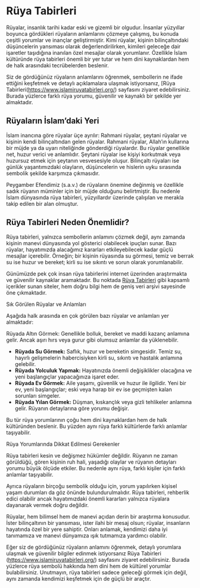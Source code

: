 # Rüya Tabirleri

Rüyalar, insanlık tarihi kadar eski ve gizemli bir olgudur. İnsanlar yüzyıllar boyunca gördükleri rüyaların anlamlarını çözmeye çalışmış, bu konuda çeşitli yorumlar ve inançlar geliştirmiştir. Kimi rüyalar, kişinin bilinçaltındaki düşüncelerin yansıması olarak değerlendirilirken, kimileri geleceğe dair işaretler taşıdığına inanılan özel mesajlar olarak yorumlanır. Özellikle İslam kültüründe rüya tabirleri önemli bir yer tutar ve hem dini kaynaklardan hem de halk arasındaki tecrübelerden beslenir. 

Siz de gördüğünüz rüyaların anlamlarını öğrenmek, sembollerin ne ifade ettiğini keşfetmek ve detaylı açıklamalara ulaşmak istiyorsanız, [Rüya Tabirleri(https://www.islamiruyatabirleri.org/) sayfasını ziyaret edebilirsiniz. Burada yüzlerce farklı rüya yorumu, güvenilir ve kaynaklı bir şekilde yer almaktadır.

## Rüyaların İslam’daki Yeri

İslam inancına göre rüyalar üçe ayrılır: Rahmani rüyalar, şeytani rüyalar ve kişinin kendi bilinçaltından gelen rüyalar. Rahmani rüyalar, Allah’ın kullarına bir müjde ya da uyarı niteliğinde gönderdiği rüyalardır. Bu rüyalar genellikle net, huzur verici ve anlamlıdır. Şeytani rüyalar ise kişiyi korkutmak veya huzursuz etmek için şeytanın vesvesesiyle oluşur. Bilinçaltı rüyaları ise günlük yaşantımızdaki olayların, düşüncelerin ve hislerin uyku sırasında sembolik şekilde karşımıza çıkmasıdır.

Peygamber Efendimiz (s.a.v.) de rüyaların önemine değinmiş ve özellikle sadık rüyanın müminler için bir müjde olduğunu belirtmiştir. Bu nedenle İslam dünyasında rüya tabirleri, yüzyıllardır üzerinde çalışılan ve merakla takip edilen bir alan olmuştur.

## Rüya Tabirleri Neden Önemlidir?

Rüya tabirleri, yalnızca sembollerin anlamını çözmek değil, aynı zamanda kişinin manevi dünyasında yol gösterici olabilecek ipuçları sunar. Bazı rüyalar, hayatımızda alacağımız kararları etkileyebilecek kadar güçlü mesajlar içerebilir. Örneğin; bir kişinin rüyasında su görmesi, temiz ve berrak su ise huzur ve bereket; kirli su ise sıkıntı ve sorun olarak yorumlanabilir. 

Günümüzde pek çok insan rüya tabirlerini internet üzerinden araştırmakta ve güvenilir kaynaklar aramaktadır. Bu noktada [Rüya Tabirleri](https://www.islamiruyatabirleri.org/) gibi kapsamlı içerikler sunan siteler, hem doğru bilgi hem de geniş veri arşivi sayesinde öne çıkmaktadır.

Sık Görülen Rüyalar ve Anlamları

Aşağıda halk arasında en çok görülen bazı rüyalar ve anlamları yer almaktadır:

Rüyada Altın Görmek: Genellikle bolluk, bereket ve maddi kazanç anlamına gelir. Ancak aşırı hırs veya gurur gibi olumsuz anlamlar da yüklenebilir.  
- **Rüyada Su Görmek:** Saflık, huzur ve bereketin simgesidir. Temiz su, hayırlı gelişmelerin habercisiyken kirli su, sıkıntı ve hastalık anlamına gelebilir.  
- **Rüyada Yolculuk Yapmak:** Hayatınızda önemli değişiklikler olacağına ve yeni başlangıçlar yapacağınıza işaret eder.  
- **Rüyada Ev Görmek:** Aile yaşamı, güvenlik ve huzur ile ilgilidir. Yeni bir ev, yeni başlangıçlar; eski veya harap bir ev ise geçmişten kalan sorunları simgeler.  
- **Rüyada Yılan Görmek:** Düşman, kıskançlık veya gizli tehlikeler anlamına gelir. Rüyanın detaylarına göre yorumu değişir.  

Bu tür rüya yorumlarının çoğu hem dini kaynaklardan hem de halk kültüründen beslenir. Bu yüzden aynı rüya farklı kültürlerde farklı anlamlar taşıyabilir.

Rüya Yorumlarında Dikkat Edilmesi Gerekenler

Rüya tabirleri kesin ve değişmez hükümler değildir. Rüyanın ne zaman görüldüğü, gören kişinin ruh hali, yaşadığı olaylar ve rüyanın detayları yorumu büyük ölçüde etkiler. Bu nedenle aynı rüya, farklı kişiler için farklı anlamlar taşıyabilir.  

Ayrıca rüyaların birçoğu sembolik olduğu için, yorum yapılırken kişisel yaşam durumları da göz önünde bulundurulmalıdır. Rüya tabirleri, rehberlik edici olabilir ancak hayatımızdaki önemli kararları yalnızca rüyalara dayanarak vermek doğru değildir.

Rüyalar, hem bilimsel hem de manevi açıdan derin bir araştırma konusudur. İster bilinçaltının bir yansıması, ister ilahi bir mesaj olsun; rüyalar, insanların hayatında özel bir yere sahiptir. Onları anlamak, kendimizi daha iyi tanımamıza ve manevi dünyamıza ışık tutmamıza yardımcı olabilir.  

Eğer siz de gördüğünüz rüyaların anlamını öğrenmek, detaylı yorumlara ulaşmak ve güvenilir bilgiler edinmek istiyorsanız Rüya Tabirleri (https://www.islamiruyatabirleri.org/) sayfasını ziyaret edebilirsiniz. Burada yüzlerce rüya sembolü hakkında hem dini hem de kültürel yorumlar bulabilirsiniz. Unutmayın, rüya tabirleri sadece geleceği görmek için değil, aynı zamanda kendimizi keşfetmek için de güçlü bir araçtır.
